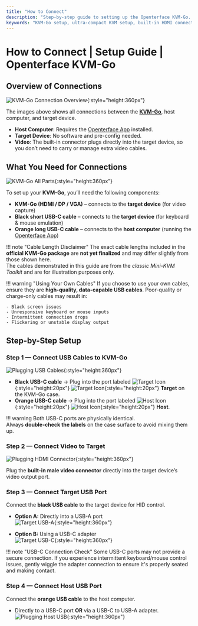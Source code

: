 ```yaml
---
title: "How to Connect"
description: "Step-by-step guide to setting up the Openterface KVM-Go. Learn how to connect your host computer and target device using built-in video connectors for an ultra-simple, direct plug-in experience."
keywords: "KVM-Go setup, ultra-compact KVM setup, built-in HDMI connection, KVM installation guide, keychain KVM setup, USB KVM connection, headless computer setup, portable KVM setup"
---
```


# **How to Connect** | Setup Guide | Openterface KVM-Go

## **Overview of Connections**

![KVM-Go Connection Overview](https://assets.openterface.com/images/kvm-go/step-0-overview.webp){:style="height:360px"}

The images above shows all connections between the [**KVM-Go**](/product/kvm-go), host computer, and target device.

- **Host Computer**: Requires the [Openterface App](/app) installed.  
- **Target Device**: No software and pre-config needed.
- **Video**: The built-in connector plugs directly into the target device, so you don’t need to carry or manage extra video cables.

## **What You Need for Connections**

![KVM-Go All Parts](https://assets.openterface.com/images/kvm-go/step-0-all-parts.webp){:style="height:360px"}

To set up your **KVM-Go**, you’ll need the following components:

- **KVM-Go (HDMI / DP / VGA)** – connects to the **target device** (for video capture)  
- **Black short USB-C cable** – connects to the **target device** (for keyboard & mouse emulation)
- **Orange long USB-C cable** – connects to the **host computer** (running the [Openterface App](/app))

!!! note "Cable Length Disclaimer"
    The exact cable lengths included in the **official KVM-Go package** are **not yet finalized** and may differ slightly from those shown here.  
    The cables demonstrated in this guide are from the *classic Mini-KVM Toolkit* and are for illustration purposes only.

!!! warning "Using Your Own Cables"
    If you choose to use your own cables, ensure they are **high-quality, data-capable USB cables**. Poor-quality or charge-only cables may result in:
    
    - Black screen issues
    - Unresponsive keyboard or mouse inputs
    - Intermittent connection drops
    - Flickering or unstable display output

## **Step-by-Step Setup**

### **Step 1 — Connect USB Cables to KVM-Go**
![Plugging USB Cables](https://assets.openterface.com/images/kvm-go/step-1-plugged.webp){:style="height:360px"}

- **Black USB-C cable** → Plug into the port labeled ![Target Icon](https://assets.openterface.com/images/shell-icons/target-computer.svg#only-light){:style="height:20px"} ![Target Icon](https://assets.openterface.com/images/shell-icons/target-computer_1.svg#only-dark){:style="height:20px"} **Target** on the KVM-Go case.  
- **Orange USB-C cable** → Plug into the port labeled ![Host Icon](https://assets.openterface.com/images/shell-icons/host-computer.svg#only-light){:style="height:20px"} ![Host Icon](https://assets.openterface.com/images/shell-icons/host-computer_1.svg#only-dark){:style="height:20px"} **Host**.

!!! warning
    Both USB-C ports are physically identical.  
    Always **double-check the labels** on the case surface to avoid mixing them up.

### **Step 2 — Connect Video to Target**
![Plugging HDMI Connector](https://assets.openterface.com/images/kvm-go/step-3-hdmi-plugged.webp){:style="height:360px"}

Plug the **built-in male video connector** directly into the target device’s video output port.

### **Step 3 — Connect Target USB Port**
Connect the **black USB cable** to the target device for HID control.

- **Option A:** Directly into a USB-A port  
  ![Target USB-A](https://assets.openterface.com/images/kvm-go/step-4-target-plugged-b.webp){:style="height:360px"}

- **Option B:** Using a USB-C adapter  
  ![Target USB-C](https://assets.openterface.com/images/kvm-go/step-4-target-plugged-a.webp){:style="height:360px"}

!!! note "USB-C Connection Check"
    Some USB-C ports may not provide a secure connection. If you experience intermittent keyboard/mouse control issues, gently wiggle the adapter connection to ensure it's properly seated and making contact.


### **Step 4 — Connect Host USB Port**
Connect the **orange USB cable** to the host computer.

- Directly to a USB-C port **OR** via a USB-C to USB-A adapter.  
  ![Plugging Host USB](https://assets.openterface.com/images/kvm-go/step-5-plug-in-host-computer-1.webp){:style="height:360px"}